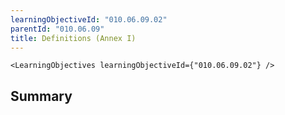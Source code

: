 ```yaml
---
learningObjectiveId: "010.06.09.02"
parentId: "010.06.09"
title: Definitions (Annex I)
---
```


```tsx eval
<LearningObjectives learningObjectiveId={"010.06.09.02"} />
```

## Summary
